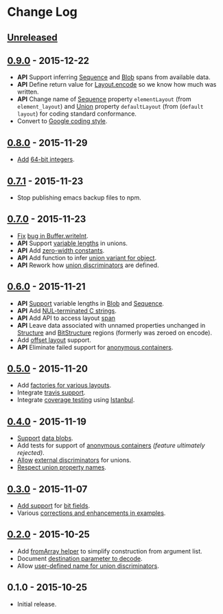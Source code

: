 # Change Log

## [Unreleased]


## [0.9.0] - 2015-12-22

* **API** Support inferring [Sequence][doc:Sequence.count] and
  [Blob][doc:Blob.length] spans from available data.
* **API** Define return value for [Layout.encode][doc:Layout.encode] so
  we know how much was written.
* **API** Change name of [Sequence][doc:Sequence] property
  `elementLayout` (from `element_layout`) and [Union][doc:Union]
  property `defaultLayout` (from (`default layout`) for coding standard
  conformance.
* Convert to [Google coding style][npm:jscs].

## [0.8.0] - 2015-11-29

* [Add][issue#13] [64-bit integers][doc:NearInt64].

## [0.7.1] - 2015-11-23

* Stop publishing emacs backup files to npm.

## [0.7.0] - 2015-11-23

* [Fix][doc:patchIssue3992] [bug in Buffer.writeInt][node:issue#3992].
* **API** Support [variable lengths][doc:Layout.getSpan] in
  unions.
* **API** Add [zero-width constants][doc:Constant].
* **API** Add function to infer [union variant for object][doc:Union.getSourceVariant].
* **API** Rework how [union discriminators][doc:UnionDiscriminator] are
  defined.

## [0.6.0] - 2015-11-21

* **API** [Support][issue#11] variable lengths in
  [Blob][doc:Blob.length] and [Sequence][doc:Sequence.count].
* **API** Add [NUL-terminated C strings][doc:CString].
* **API** Add API to access layout [span][doc:Layout.span]
* **API** Leave data associated with unnamed properties unchanged in
  [Structure][doc:structure] and [BitStructure][doc:BitStructure] regions
  (formerly was zeroed on encode).
* Add [offset layout][doc:OffsetLayout] support.
* **API** Eliminate failed support for [anonymous containers][issue#8].

## [0.5.0] - 2015-11-20

* Add [factories for various layouts][issue#10].
* Integrate [travis support][ci:travis].
* Integrate [coverage testing][ci:coveralls] using [Istanbul][npm:istanbul].

## [0.4.0] - 2015-11-19

* [Support][issue#9] [data blobs][doc:Blob].
* Add tests for support of [anonymous containers][issue#8] *(feature
  ultimately rejected)*.
* [Allow][issue#7] [external discriminators][doc:UnionDiscriminator] for
  unions.
* [Respect union property names][issue#6].

## [0.3.0] - 2015-11-07

* [Add support][issue#5] for [bit fields][doc:BitField].
* Various [corrections and enhancements in examples][issue#4].

## [0.2.0] - 2015-10-25

* Add [fromArray helper][issue#3] to simplify construction from argument
  list.
* Document [destination parameter to decode][issue#2].
* Allow [user-defined name for union discriminators][issue#1].
	
## 0.1.0 - 2015-10-25

* Initial release.

[Unreleased]: https://github.com/pabigot/buffer-layout/compare/v0.9.0...next
[0.9.0]: https://github.com/pabigot/buffer-layout/compare/v0.8.0...v0.9.0
[0.8.0]: https://github.com/pabigot/buffer-layout/compare/v0.7.0...v0.8.0
[0.7.1]: https://github.com/pabigot/buffer-layout/compare/v0.7.0...v0.7.1
[0.7.0]: https://github.com/pabigot/buffer-layout/compare/v0.6.0...v0.7.0
[0.6.0]: https://github.com/pabigot/buffer-layout/compare/v0.5.0...v0.6.0
[0.5.0]: https://github.com/pabigot/buffer-layout/compare/v0.4.0...v0.5.0
[0.4.0]: https://github.com/pabigot/buffer-layout/compare/v0.3.0...v0.4.0
[0.3.0]: https://github.com/pabigot/buffer-layout/compare/v0.2.0...v0.3.0
[0.2.0]: https://github.com/pabigot/buffer-layout/compare/v0.1.0...v0.2.0
[doc:BitField]: http://pabigot.github.io/buffer-layout/module-Layout-BitField.html
[doc:BitStructure]: http://pabigot.github.io/buffer-layout/module-Layout-BitStructure.html
[doc:Blob]: http://pabigot.github.io/buffer-layout/module-Layout-Blob.html
[doc:Blob.length]: http://pabigot.github.io/buffer-layout/module-Layout-Blob.html#length
[doc:Constant]: http://pabigot.github.io/buffer-layout/module-Layout-Constant.html
[doc:CString]: http://pabigot.github.io/buffer-layout/module-Layout-CString.html
[doc:Layout.encode]: http://pabigot.github.io/buffer-layout/module-Layout-Layout.html#encode
[doc:Layout.getSpan]: http://pabigot.github.io/buffer-layout/module-Layout-Layout.html#getSpan
[doc:Layout.span]: http://pabigot.github.io/buffer-layout/module-Layout-Layout.html#span
[doc:NearInt64]: http://pabigot.github.io/buffer-layout/module-Layout-NearInt64.html
[doc:OffsetLayout]: http://pabigot.github.io/buffer-layout/module-Layout-OffsetLayout.html
[doc:patchIssue3992]: http://pabigot.github.io/buffer-layout/module-patchIssue3992.html
[doc:Union]: http://pabigot.github.io/buffer-layout/module-Layout-Union.html
[doc:Union.getSourceVariant]: http://pabigot.github.io/buffer-layout/module-Layout-Union.html#getSourceVariant
[doc:UnionDiscriminator]: http://pabigot.github.io/buffer-layout/module-Layout-UnionDiscriminator.html
[doc:Sequence]: http://pabigot.github.io/buffer-layout/module-Layout-Sequence.html
[doc:Sequence.count]: http://pabigot.github.io/buffer-layout/module-Layout-Sequence.html#count
[doc:Structure]: http://pabigot.github.io/buffer-layout/module-Layout-Structure.html
[issue#1]: https://github.com/pabigot/buffer-layout/issues/1
[issue#2]: https://github.com/pabigot/buffer-layout/issues/2
[issue#3]: https://github.com/pabigot/buffer-layout/issues/3
[issue#4]: https://github.com/pabigot/buffer-layout/issues/4
[issue#5]: https://github.com/pabigot/buffer-layout/issues/5
[issue#6]: https://github.com/pabigot/buffer-layout/issues/6
[issue#7]: https://github.com/pabigot/buffer-layout/issues/7
[issue#8]: https://github.com/pabigot/buffer-layout/issues/8
[issue#9]: https://github.com/pabigot/buffer-layout/issues/9
[issue#10]: https://github.com/pabigot/buffer-layout/issues/10
[issue#11]: https://github.com/pabigot/buffer-layout/issues/11
[issue#12]: https://github.com/pabigot/buffer-layout/issues/12
[issue#13]: https://github.com/pabigot/buffer-layout/issues/13
[ci:travis]: https://travis-ci.org/pabigot/buffer-layout
[ci:coveralls]: https://coveralls.io/github/pabigot/buffer-layout
[node:issue#3992]: https://github.com/nodejs/node/issues/3992
[npm:istanbul]: https://www.npmjs.com/package/istanbul
[npm:jscs]: https://www.npmjs.com/package/jscs

<!---
# Local Variables:
# mode:markdown
# End:
-->

